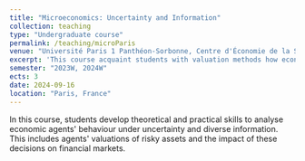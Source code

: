 ```yaml
---
title: "Microeconomics: Uncertainty and Information"
collection: teaching
type: "Undergraduate course"
permalink: /teaching/microParis
venue: "Université Paris 1 Panthéon-Sorbonne, Centre d'Économie de la Sorbonne"
excerpt: 'This course acquaint students with valuation methods how economic agents make decisitions under uncertainty.'
semester: "2023W, 2024W"
ects: 3
date: 2024-09-16
location: "Paris, France"
---
```


In this course, students develop theoretical and practical skills to analyse economic agents' behaviour under uncertainty and diverse information. 
This includes agents' valuations of risky assets and the impact of these decisions on financial markets.
